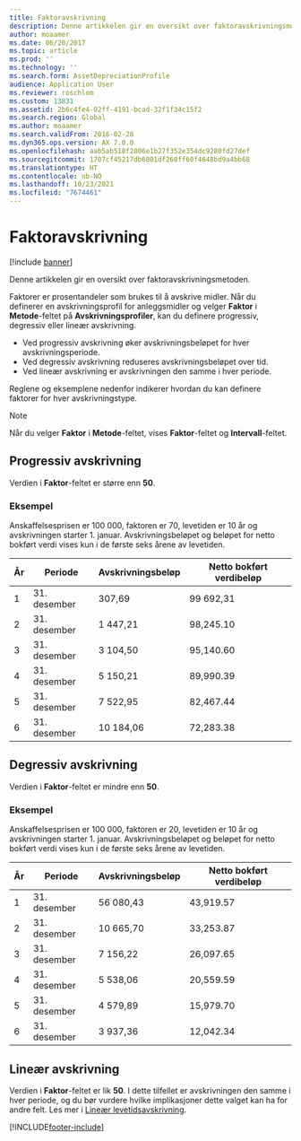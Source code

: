 ```yaml
---
title: Faktoravskrivning
description: Denne artikkelen gir en oversikt over faktoravskrivningsmetoden.
author: moaamer
ms.date: 06/20/2017
ms.topic: article
ms.prod: ''
ms.technology: ''
ms.search.form: AssetDepreciationProfile
audience: Application User
ms.reviewer: roschlom
ms.custom: 13831
ms.assetid: 2b6c4fe4-02ff-4191-bcad-32f1f34c15f2
ms.search.region: Global
ms.author: moaamer
ms.search.validFrom: 2016-02-28
ms.dyn365.ops.version: AX 7.0.0
ms.openlocfilehash: aab5ab518f2806e1b27f352e354dc9280fd27def
ms.sourcegitcommit: 1707cf45217db6801df260ff60f4648bd9a4bb68
ms.translationtype: HT
ms.contentlocale: nb-NO
ms.lasthandoff: 10/23/2021
ms.locfileid: "7674461"
---
```

# <a name="factor-depreciation"></a>Faktoravskrivning

[!include [banner](../includes/banner.md)]

Denne artikkelen gir en oversikt over faktoravskrivningsmetoden.

Faktorer er prosentandeler som brukes til å avskrive midler. Når du definerer en avskrivningsprofil for anleggsmidler og velger **Faktor** i **Metode**-feltet på **Avskrivningsprofiler**, kan du definere progressiv, degressiv eller lineær avskrivning.

-   Ved progressiv avskrivning øker avskrivningsbeløpet for hver avskrivningsperiode.
-   Ved degressiv avskrivning reduseres avskrivningsbeløpet over tid.
-   Ved lineær avskrivning er avskrivningen den samme i hver periode.

Reglene og eksemplene nedenfor indikerer hvordan du kan definere faktorer for hver avskrivningstype. 

> [!NOTE] 
> Når du velger **Faktor** i **Metode**-feltet, vises **Faktor**-feltet og **Intervall**-feltet.

## <a name="progressive-depreciation"></a>Progressiv avskrivning
Verdien i **Faktor**-feltet er større enn **50**.

### <a name="example"></a>Eksempel

Anskaffelsesprisen er 100 000, faktoren er 70, levetiden er 10 år og avskrivningen starter 1. januar. Avskrivningsbeløpet og beløpet for netto bokført verdi vises kun i de første seks årene av levetiden.

| År | Periode      | Avskrivningsbeløp | Netto bokført verdibeløp |
|------|-------------|---------------------|-----------------------|
| 1    | 31. desember | 307,69              | 99 692,31             |
| 2    | 31. desember | 1 447,21            | 98,245.10             |
| 3    | 31. desember | 3 104,50            | 95,140.60             |
| 4    | 31. desember | 5 150,21            | 89,990.39             |
| 5    | 31. desember | 7 522,95            | 82,467.44             |
| 6    | 31. desember | 10 184,06           | 72,283.38             |

## <a name="digressive-depreciation"></a>Degressiv avskrivning
Verdien i **Faktor**-feltet er mindre enn **50**.

### <a name="example"></a>Eksempel

Anskaffelsesprisen er 100 000, faktoren er 20, levetiden er 10 år og avskrivningen starter 1. januar. Avskrivningsbeløpet og beløpet for netto bokført verdi vises kun i de første seks årene av levetiden.

| År | Periode      | Avskrivningsbeløp | Netto bokført verdibeløp |
|------|-------------|---------------------|-----------------------|
| 1    | 31. desember | 56 080,43           | 43,919.57             |
| 2    | 31. desember | 10 665,70           | 33,253.87             |
| 3    | 31. desember | 7 156,22            | 26,097.65             |
| 4    | 31. desember | 5 538,06            | 20,559.59             |
| 5    | 31. desember | 4 579,89            | 15,979.70             |
| 6    | 31. desember | 3 937,36            | 12,042.34             |

## <a name="straight-line-depreciation"></a>Lineær avskrivning
Verdien i **Faktor**-feltet er lik **50**. I dette tilfellet er avskrivningen den samme i hver periode, og du bør vurdere hvilke implikasjoner dette valget kan ha for andre felt. Les mer i [Lineær levetidsavskrivning](straight-line-service-life-depreciation.md).





[!INCLUDE[footer-include](../../includes/footer-banner.md)]

